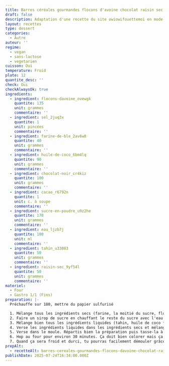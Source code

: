 ```yaml
---
title: Barres céréales gourmandes flocons d'avoine chocolat raisin sec
draft: false
description: Adaptation d'une recette du site owiowifouettemoi en mode vegan et moins cher
layout: recettes
type: dessert
categories:
  - Autre
auteur: ''
regime:
  - vegan
  - sans-lactose
  - vegetarien
cuisson: Oui
temperature: Froid
plate: 12
quantite_desc: ''
check: Oui
checkAlwaysOk: true
ingredients:
  - ingredient: flocons-davoine_ovewgk
    quantite: 135
    unit: grammes
    commentaire: ''
  - ingredient: sel_2juq3x
    quantite: 1
    unit: pincées
    commentaire: ''
  - ingredient: farine-de-ble_2av6w8
    quantite: 40
    unit: grammes
    commentaire: ''
  - ingredient: huile-de-coco_6bm4lq
    quantite: 90
    unit: grammes
    commentaire: ''
  - ingredient: chocolat-noir_cr4kiz
    quantite: 100
    unit: grammes
    commentaire: ''
  - ingredient: cacao_r6792n
    quantite: 1
    unit: c. à soupe
    commentaire: ''
  - ingredient: sucre-en-poudre_u9z2he
    quantite: 170
    unit: grammes
    commentaire: ''
  - ingredient: eau_ljzb7j
    quantite: 100
    unit: ml
    commentaire: ''
  - ingredient: tahin_u33083
    quantite: 50
    unit: grammes
    commentaire: ''
  - ingredient: raisin-sec_9yf54l
    quantite: 50
    unit: grammes
    commentaire: ''
materiel:
  - Four
  - Gastro 1/1 (Fins)
preparation: |-
  Préchauffe sur 180, mettre du papier sulfurisé

  1. Mélange tous les ingrédients secs (farine, la moitié du sucre, flocons d'avoine, cacao, sel, raisins, chocolat en pépites) dans un grand bol
  2. Faire un sirop de sucre en chauffant le reste du sucre avec l'eau  (à la base c'est du sirop d'érable dans cette recette mais c'est moins cher comme ça, possible de mettre du sirop d'érable si vous voulez)
  3. Mélange bien tous les ingrédients liquides (tahin, huile de coco fondue, sirop de sucre) dans un autre bol
  4. Verse les ingrédients liquides dans les ingrédients secs et mélange pour tout bien incorporer.
  5. Verse dans le moule. Répartis bien la préparation puis tasse-la à l’aide du cul d’un verre ou d’un bout de papier cuisson.
  6. Hop au four pour environ 30 minutes. Ça doit bien colorer mais ça a quand même l'air pas encore cuit quand ça sort si on veut un truc moelleux. Laisse complètement refroidir dans le moule posé sur une grille (sinon ça tombera en morceaux).
  7. Quand ça sera froid et durci, tu pourras facilement démouler grâce  aux pans de papier cuisson et découper en barres ou carrés (à l’aide d’un bon couteau si c'est bien cuit). Conserve dans un récipient hermétique.
prepAlt:
  - recetteAlt: barres-cereales-gourmandes-flocons-davoine-chocolat-raisin-sec-sans-gluten_q1eozsxah1hwo7bnjp-huaaue2nr6dkbh2-t
publishDate: 2025-07-24T16:34:00.000Z
---
```



